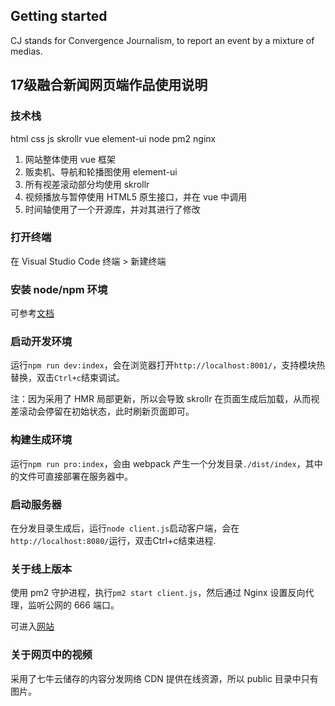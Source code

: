 ## Getting started

CJ stands for Convergence Journalism, to report an event by a mixture of medias.

## 17级融合新闻网页端作品使用说明

### 技术栈

html css js skrollr vue element-ui node pm2 nginx

1. 网站整体使用 vue 框架
2. 贩卖机、导航和轮播图使用 element-ui
3. 所有视差滚动部分均使用 skrollr
4. 视频播放与暂停使用 HTML5 原生接口，并在 vue 中调用
5. 时间轴使用了一个开源库，并对其进行了修改

### 打开终端

在 Visual Studio Code 终端 > 新建终端

### 安装 node/npm 环境

可参考[文档](https://github.com/teamMolecularFood/MGAT/blob/develop/doc/Configuration.md?1562914201039 "node/npm")

### 启动开发环境

运行`npm run dev:index`，会在浏览器打开`http://localhost:8001/`，支持模块热替换，双击`Ctrl+c`结束调试。

注：因为采用了 HMR 局部更新，所以会导致 skrollr 在页面生成后加载，从而视差滚动会停留在初始状态，此时刷新页面即可。

### 构建生成环境

运行`npm run pro:index`，会由 webpack 产生一个分发目录`./dist/index`，其中的文件可直接部署在服务器中。

### 启动服务器

在分发目录生成后，运行`node client.js`启动客户端，会在`http://localhost:8080/`运行，双击Ctrl+c结束进程.

### 关于线上版本

使用 pm2 守护进程，执行`pm2 start client.js`，然后通过 Nginx 设置反向代理，监听公网的 666 端口。

可进入[网站](http://139.224.238.230:666/ "解忧杂货店")

### 关于网页中的视频

采用了七牛云储存的内容分发网络 CDN 提供在线资源，所以 public 目录中只有图片。
